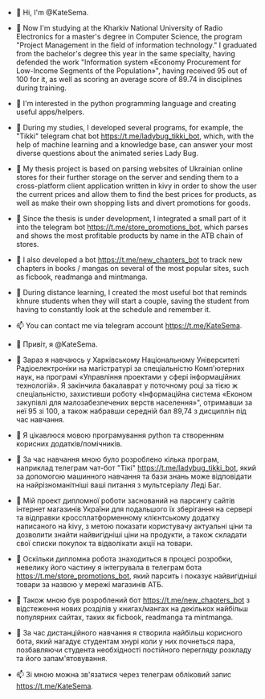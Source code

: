 - 👋 Hi, I'm @KateSema.
- 🌱 Now I'm studying at the Kharkiv National University of Radio Electronics for a master's degree in Computer Science, the program "Project Management in the field of information technology." I graduated from the bachelor's degree this year in the same specialty, having defended the work "Information system «Economy Procurement for Low-Income Segments of the Population»", having received 95 out of 100 for it, as well as scoring an average score of 89.74 in disciplines during training.
- 👀 I'm interested in the python programming language and creating useful apps/helpers.
- 💞️ During my studies, I developed several programs, for example, the "Tikki" telegram chat bot https://t.me/ladybug_tikki_bot, which, with the help of machine learning and a knowledge base, can answer your most diverse questions about the animated series Lady Bug.
- 💞️ My thesis project is based on parsing websites of Ukrainian online stores for their further storage on the server and sending them to a cross-platform client application written in kivy in order to show the user the current prices and allow them to find the best prices for products, as well as make their own shopping lists and divert promotions for goods.
- 💞️ Since the thesis is under development, I integrated a small part of it into the telegram bot https://t.me/store_promotions_bot, which parses and shows the most profitable products by name in the ATB chain of stores.
- 💞️ I also developed a bot https://t.me/new_chapters_bot to track new chapters in books / mangas on several of the most popular sites, such as ficbook, readmanga and mintmanga.
- 💞️ During distance learning, I created the most useful bot that reminds khnure students when they will start a couple, saving the student from having to constantly look at the schedule and remember it.
- 📫 You can contact me via telegram account https://t.me/KateSema.

- 👋 Привіт, я @KateSema.
- 🌱 Зараз я навчаюсь у Харківському Національному Університеті Радіоелектроніки на магістратурі за спеціальністю Комп'ютерних наук, на програмі «Управління проектами у сфері інформаційних технологій». Я закінчила бакалаврат у поточному році за тією ж спеціальністю, захистивши роботу «Інформаційна система «Економ закупівлі для малозабезпечених верств населення»", отримавши за неї 95 зі 100, а також набравши середній бал 89,74 з дисциплін під час навчання.
- 👀 Я цікавлюся мовою програмування python та створенням корисних додатків/помічників.
- 💞️ За час навчання мною було розроблено кілька програм, наприклад телеграм чат-бот "Тікі" https://t.me/ladybug_tikki_bot, який за допомогою машинного навчання та бази знань може відповідати на найрізноманітніші ваші питання з мультсеріалу Леді Баг.
- 💞️ Мій проект дипломної роботи заснований на парсингу сайтів інтернет магазинів України для подальшого їх зберігання на сервері та відправки кроссплатформенному клієнтському додатку написаного на kivy, з метою показати користувачу актуальні ціни та дозволити знайти найвигідніші ціни на продукти, а також складати свої списки покупок та відволікати акції на товари.
- 💞️ Оскільки дипломна робота знаходиться в процесі розробки, невелику його частину я інтегрувала в телеграм бота https://t.me/store_promotions_bot, який парсить і показує найвигідніші товари за назвою у мережі магазинів АТБ.
- 💞️ Також мною був розроблений бот https://t.me/new_chapters_bot з відстеження нових розділів у книгах/мангах на декількох найбільш популярних сайтах, таких як ficbook, readmanga та mintmanga.
- 💞️ За час дистанційного навчання я створила найбільш корисного бота, який нагадує студентам хнурі коли у них почнеться пара, позбавляючи студента необхідності постійного перегляду розкладу та його запам'ятовування.
- 📫 Зі мною можна зв'язатися через телеграм обліковий запис https://t.me/KateSema.
